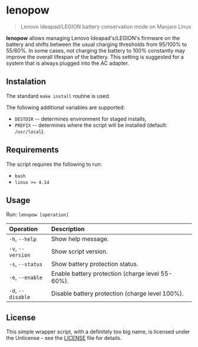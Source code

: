 # lenopow

>Lenovo Ideapad/LEGION battery conservation mode on Manjaro Linux

**lenopow** allows managing Lenovo Ideapad's/LEGION's firmware on the battery
and shifts between the usual charging thresholds from 95/100% to 55/60%.
In some cases, not charging the battery to 100% constantly may improve
the overall lifespan of the battery. This setting is suggested for a system
that is always plugged into the AC adapter.


## Instalation

The standard `make install` routine is used.

The following additional variables are supported:
- `DESTDIR` -- determines environment for staged installs,
- `PREFIX`  -- determines where the script will be installed (default: `/usr/local`).


## Requirements

The script requires the following to run:
- `bash`
- `linux >= 4.14`


## Usage

Run: `lenopow [operation]`

| Operation        | Description                                              |
| :--------------- | :------------------------------------------------------- |
| `-h`, `--help`     |  Show help message.                                      |
| `-v`, `--version`  |  Show script version.                                    |
| `-s`, `--status`   |  Show battery protection status.                         |
| `-e`, `--enable`   |  Enable battery protection (charge level 55-60%).        |
| `-d`, `--disable`  |  Disable battery protection (charge level 100%).         |


## License

This simple wrapper script, with a definitely too big name, is licensed under the Unlicense - see the [LICENSE](LICENSE) file for details.
